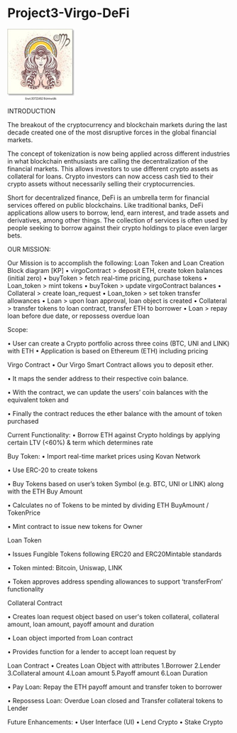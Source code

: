 
# Project3-Virgo-DeFi

![contract](Images/Virgo.jpg)


INTRODUCTION

The breakout of the cryptocurrency and blockchain markets during the last decade created one of the most disruptive forces in 
the global financial markets.

The concept of tokenization is now being applied across different industries in what blockchain enthusiasts are calling the
decentralization of the financial markets. This allows investors to use different crypto assets as collateral for loans.
Crypto investors can now access cash tied to their crypto assets without necessarily selling their cryptocurrencies.

Short for decentralized finance, DeFi is an umbrella term for financial services offered on public blockchains. 
Like traditional banks, DeFi applications allow users to borrow, lend, earn interest, and trade assets and derivatives, 
among other things. The collection of services is often used by people seeking to borrow against their crypto holdings to 
place even larger bets.

OUR MISSION:

Our Mission is to accomplish the following:
Loan Token and Loan Creation Block diagram [KP]
•	virgoContract > deposit ETH, create token balances (initial zero) 
•	buyToken > fetch real-time pricing, purchase tokens
•	Loan_token > mint tokens
•	buyToken > update virgoContract balances 
•	Collateral > create loan_request
•	Loan_token > set token transfer allowances
•	Loan > upon loan approval, loan object is created
•	Collateral > transfer tokens to loan contract, transfer ETH to borrower
•	Loan > repay loan before due date, or repossess overdue loan


Scope:

•	User can create a Crypto portfolio across three coins (BTC, UNI and LINK) with ETH
•	Application is based on Ethereum (ETH) including pricing


Virgo Contract
•	Our Virgo Smart Contract allows you to deposit ether.

•	It maps the sender address to their respective coin balance.

•	With the contract, we can update the users’ coin balances with the equivalent token and

•	Finally the contract reduces the ether balance with the amount of token purchased

Current Functionality:
•	Borrow ETH against Crypto holdings by applying certain LTV (<60%) & term which determines rate

Buy Token:
•	Import real-time market prices using Kovan Network

•	Use ERC-20 to create tokens

•	Buy Tokens based on user’s token Symbol (e.g. BTC, UNI or LINK) along with the ETH Buy Amount

•	Calculates no of Tokens to be minted by dividing ETH BuyAmount / TokenPrice

•	Mint contract to issue new tokens for Owner

Loan Token

•	Issues Fungible Tokens following ERC20 and ERC20Mintable standards 

•	Token minted: Bitcoin, Uniswap, LINK 

•	Token approves address spending allowances to support ‘transferFrom’ functionality


Collateral Contract

•	Creates loan request object based on user's token collateral, collateral amount, loan amount, payoff amount and duration

•	Loan object imported from Loan contract

•	Provides function for a lender to accept loan request by


Loan Contract
•	Creates Loan Object with attributes
		1.Borrower 
		2.Lender 
		3.Collateral amount 
		4.Loan amount 
		5.Payoff amount 
		6.Loan Duration 

•	Pay Loan: Repay the ETH payoff amount and transfer token to borrower

•	Repossess Loan: Overdue Loan closed and Transfer collateral tokens to Lender


Future Enhancements:
•	User Interface (UI)
•	Lend Crypto
•	Stake Crypto

